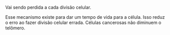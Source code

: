 Vai sendo perdida a cada divisão celular.

Esse mecanismo existe para dar um tempo de vida para a célula. Isso reduz o erro ao fazer divisão celular errada. Células cancerosas não diminuem o telômero.